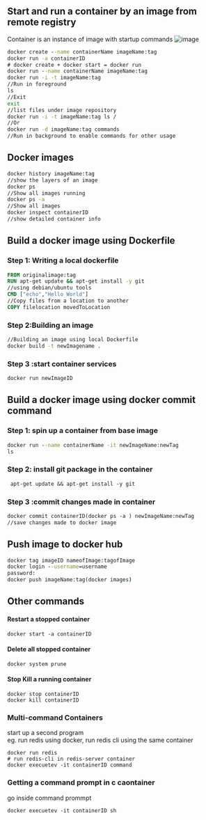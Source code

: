 ## Start and run a container by an image from remote registry
Container is an instance of image with startup commands
![image](https://user-images.githubusercontent.com/49420214/124324032-44055980-db50-11eb-8a62-32637d4d9c1d.png)


```cmd
docker create --name containerName imageName:tag  
docker run -a containerID 
# docker create + docker start = docker run 
docker run --name containerName imageName:tag 
docker run -i -t imageName:tag 
//Run in foreground
ls
//Exit
exit
//list files under image repository 
docker run -i -t imageName:tag ls /
//Or
docker run -d imageName:tag commands
//Run in background to enable commands for other usage

```
## Docker images
```cmd
docker history imageName:tag
//show the layers of an image
docker ps
//Show all images running
docker ps -a
//Show all images 
docker inspect containerID
//show detailed container info
``` 
## Build a docker image using Dockerfile

### Step 1: Writing a local dockerfile
```DockerFile
FROM originalimage:tag
RUN apt-get update && apt-get install -y git
//using debian/ubuntu tools
CMD ["echo","Hello World"]
//Copy files from a location to another
COPY filelocation movedToLocation
```
### Step 2:Building an image
```cmd
//Building an image using local Dockerfile
docker build -t newImagename .
```
### Step 3 :start container services
```cmd
docker run newImageID 
```
## Build a docker image using docker commit command
### Step 1: spin up a container from base image 
```cmd
docker run --name containerName -it newImageName:newTag
ls
```
### Step 2: install git package in the container
```DockerFile
 apt-get update && apt-get install -y git
```
### Step 3 :commit changes made in container
```DockerFile
docker commit containerID(docker ps -a ) newImageName:newTag
//save changes made to docker image
```
## Push image to docker hub
```cmd
docker tag imageID nameofImage:tagofImage
docker login --username=username
password:
docker push imageName:tag(docker images)
```
## Other commands
#### Restart a stopped container
```
docker start -a containerID
```
#### Delete all stopped container
```
docker system prune
```
#### Stop Kill a running container
```
docker stop containerID
docker kill containerID
```
### Multi-command Containers
start up a second program\
eg. run redis using docker, run redis cli using the same container
```
docker run redis
# run redis-cli in redis-server container
docker execuetev -it containerID command
```
### Getting a command prompt in c caontainer
go inside command prommpt
 ```
 docker execuetev -it containerID sh
 ```
 
